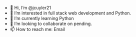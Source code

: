 - 👋 Hi, I’m @jcuyler21
- 👀 I’m interested in full stack web development and Python.
- 🌱 I’m currently learning Python
- 💞️ I’m looking to collaborate on pending.
- 📫 How to reach me: Email

<!---
jcuyler21/jcuyler21 is a ✨ special ✨ repository because its `README.md` (this file) appears on your GitHub profile.
You can click the Preview link to take a look at your changes.
--->
